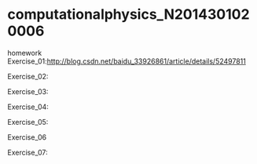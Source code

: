 # computationalphysics_N2014301020006
homework
Exercise_01:http://blog.csdn.net/baidu_33926861/article/details/52497811

Exercise_02:

Exercise_03:

Exercise_04:

Exercise_05:

Exercise_06

Exercise_07:
